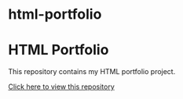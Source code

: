 # html-portfolio
# HTML Portfolio
This repository contains my HTML portfolio project.

[Click here to view this repository](https://github.com/Sherry2493/html-portfolio)
